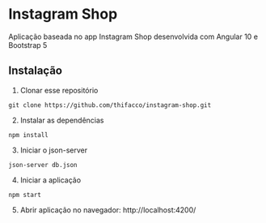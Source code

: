 # Instagram Shop
Aplicação baseada no app Instagram Shop desenvolvida com Angular 10 e Bootstrap 5

## Instalação
1. Clonar esse repositório
```
git clone https://github.com/thifacco/instagram-shop.git
```

2. Instalar as dependências
```
npm install
```

3. Iniciar o json-server
```
json-server db.json
```

4. Iniciar a aplicação
```
npm start
```

5. Abrir aplicação no navegador: http://localhost:4200/

